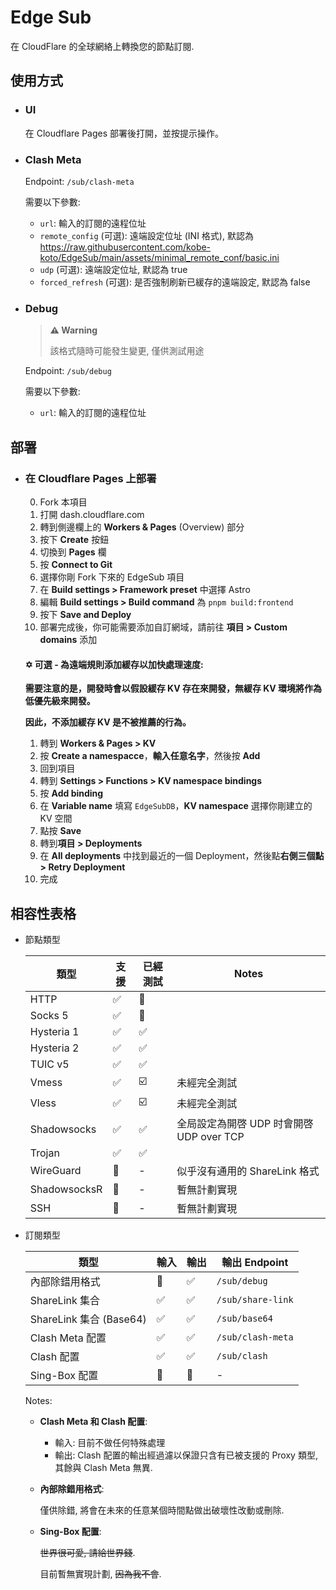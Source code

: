 # Edge Sub

在 CloudFlare 的全球網絡上轉換您的節點訂閱.

## 使用方式

- ### UI
  
  在 Cloudflare Pages 部署後打開，並按提示操作。

- ### Clash Meta

  Endpoint: `/sub/clash-meta`

  需要以下參數:

  - `url`: 輸入的訂閱的遠程位址
  - `remote_config` (可選): 遠端設定位址 (INI 格式), 默認為 https://raw.githubusercontent.com/kobe-koto/EdgeSub/main/assets/minimal_remote_conf/basic.ini
  - `udp` (可選): 遠端設定位址, 默認為 true
  - `forced_refresh` (可選): 是否強制刷新已緩存的遠端設定, 默認為 false

- ### Debug

  > **⚠️ Warning**
  > 
  > 該格式隨時可能發生變更, 僅供測試用途

  Endpoint: `/sub/debug`

  需要以下參數:

  - `url`: 輸入的訂閱的遠程位址

## 部署

- ### 在 Cloudflare Pages 上部署

  0. Fork 本項目
  1. 打開 dash.cloudflare.com
  2. 轉到側邊欄上的 **Workers & Pages** (Overview) 部分
  3. 按下 **Create** 按鈕
  4. 切換到 **Pages** 欄
  5. 按 **Connect to Git**
  6. 選擇你剛 Fork 下來的 EdgeSub 項目
  7. 在 **Build settings > Framework preset** 中選擇 Astro
  8. 編輯 **Build settings > Build command** 為 `pnpm build:frontend`
  9. 按下 **Save and Deploy**
  10. 部署完成後，你可能需要添加自訂網域，請前往 **項目 > Custom domains** 添加
  
  #### ✡️ 可選 - 為遠端規則添加緩存以加快處理速度:
  
  **需要注意的是，開發時會以假設緩存 KV 存在來開發，無緩存 KV 環境將作為低優先級來開發。**
  
  **因此，不添加緩存 KV 是不被推薦的行為。**
  
  1. 轉到 **Workers & Pages > KV**
  2. 按 **Create a namespacce**，**輸入任意名字**，然後按 **Add**
  3. 回到項目
  4. 轉到 **Settings > Functions >  KV namespace bindings**
  5. 按 **Add binding**
  6. 在 **Variable name** 填寫 `EdgeSubDB`，**KV namespace** 選擇你剛建立的 KV 空間
  7. 點按 **Save**
  8. 轉到**項目 > Deployments**
  9. 在 **All deployments** 中找到最近的一個 Deployment，然後點**右側三個點 > Retry Deployment**
  10. 完成


## 相容性表格

- 節點類型

  | 類型         | 支援 | 已經測試 | Notes                                 |
  | ------------ | ---- | -------- | ------------------------------------- |
  | HTTP         | ✅    | 🚫        |                                       |
  | Socks 5      | ✅    | 🚫        |                                       |
  | Hysteria 1   | ✅    | ✅        |                                       |
  | Hysteria 2   | ✅    | ✅        |                                       |
  | TUIC v5      | ✅    | ✅        |                                       |
  | Vmess        | ✅    | ☑️        | 未經完全測試                          |
  | Vless        | ✅    | ☑️        | 未經完全測試                          |
  | Shadowsocks  | ✅    | ✅        | 全局設定為開啓 UDP 时會開啓 UDP over TCP |
  | Trojan       | ✅    | ✅        |                                    |
  | WireGuard    | 🚫    | -        | 似乎沒有通用的 ShareLink 格式         |
  | ShadowsocksR | 🚫    | -        | 暫無計劃實現                          |
  | SSH          | 🚫    | -        | 暫無計劃實現                          |

- 訂閱類型

  | 類型                    | 輸入 | 輸出 | 輸出 Endpoint     |
  | ----------------------- | ---- | ---- | ----------------- |
  | 內部除錯用格式          | 🚫    | ✅    | `/sub/debug`      |
  | ShareLink 集合          | ✅    | ✅    | `/sub/share-link` |
  | ShareLink 集合 (Base64) | ✅    | ✅    | `/sub/base64`     |
  | Clash Meta 配置         | ✅    | ✅    | `/sub/clash-meta` |
  | Clash 配置              | ✅    | ✅    | `/sub/clash`      |
  | Sing-Box 配置           | 🚫    | 🚫    | -                 |

  Notes:
  
  - **Clash Meta 和 Clash 配置**: 
  
    - 輸入: 目前不做任何特殊處理
    - 輸出: Clash 配置的輸出經過濾以保證只含有已被支援的 Proxy 類型, 其餘與 Clash Meta 無異.
  
  - **內部除錯用格式**: 
  
    僅供除錯, 將會在未來的任意某個時間點做出破壞性改動或刪除.
  
  - **Sing-Box 配置**: 
  
    ~~世界很可愛, 請給世界錢~~. 
  
    目前暫無實現計劃, ~~因為我不會~~.

